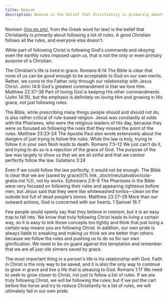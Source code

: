 ```yaml
---
title: Nomism
description: Nomism is the belief that Christianity is primarily about following a list of rules. A good Christian follows all the rules, and everyone else doesn't.
---
```


Nomism ([/no.mɪ.zm̩/](http://ipa-reader.xyz/?text=no.m%C9%AA.zm%CC%A9&voice=Joey), from the Greek word for law) is the belief that Christianity is primarily about following a list of rules. A good Christian follows all the rules, and everyone else doesn't.

While part of following Christ is following God's commands and obeying even the earthly rules imposed upon us, that is not the only or even primary purpose of a Christian.

The Christian's life is lived in grace. Romans 6:14 The Bible is clear that none of us can be good enough to be acceptable to God on our own merits. Rather, we come to the Father only through our relationship with Jesus Christ. John 14:6 God's greatest commandment is that we love Him. Matthew 22:37–38 Part of loving God is keeping His other commandments (John 14:15), but the emphasis is definitely on loving Him and growing in His grace, not just following rules.

The Bible, while prescribing many things people should and should not do, is also rather critical of rule-based religion. Jesus was constantly at odds with the Pharisees, who were the religious leaders of His day, because they were so focused on following the rules that they missed the point of the rules. Matthew 23:23–24 The Apostle Paul also wrote extensively about the dangers of just trying to follow the rules. While the law is holy, trying to follow it in your own flesh leads to death. Romans 7:5–12 We just can't do it, and trying to do so is a rejection of the grace of God. The purpose of the law was largely to show us that we are all sinful and that we *cannot* perfectly follow the law. Galatians 3:24

Even if we could follow the law perfectly, it would not be enough. The Bible is clear that we are [saved by grace]({% link _doctrines/salvation/sola-gratia.md %}), not by works. Ephesians 2:8–9 The Pharisees in the Bible were very focused on following their rules and appearing righteous before men, but Jesus said that they were like whitewashed tombs—clean on the outside but full of dead people's bones. Matthew 23:27–28 More than our outward actions, God is concerned with our hearts. 1 Samuel 16:7

Few people would openly say that they believe in nomism, but it is an easy trap to fall into. We know that truly following Christ leads to living a certain way, so it is easy to link those concepts too tightly and think that just living a certain way means you are following Christ. In addition, our own pride is always liable to sneaking and making us think we are better than others because we follow the rules and pushing us to do so for our own glorification. We need to be on guard against this temptation and remember that we are all just vile sinners saved by grace.

The most important thing in a person's life is his relationship with God. Faith in Christ is the only way to be saved, and it is also the only way to continue to grow in grace and live a life that is pleasing to God. Romans 1:17 We need to seek to grow closer to Christ, not just to follow a list of rules. If we are truly following Christ, we will be following the rules; but if we put the cart before the horse and try to reduce Christianity to a list of rules, we will ultimately fail in our own pride.
